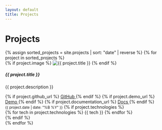 ```yaml
---
layout: default
title: Projects
---
```


<h1 class="mb-5">Projects</h1>

<div class="row">
    {% assign sorted_projects = site.projects | sort: "date" | reverse %}
    {% for project in sorted_projects %}
    <div class="col-md-6 mb-4">
        <div class="card h-100 project-card">
            {% if project.image %}
            <img src="{{ project.image | relative_url }}" class="card-img-top" alt="{{ project.title }}">
            {% endif %}
            <div class="card-body">
                <h5 class="card-title">{{ project.title }}</h5>
                <p class="card-text">{{ project.description }}</p>
                <div class="project-links">
                    {% if project.github_url %}
                    <a href="{{ project.github_url }}" class="btn btn-sm btn-outline-dark me-2">
                        <i class="fab fa-github"></i> GitHub
                    </a>
                    {% endif %}
                    {% if project.demo_url %}
                    <a href="{{ project.demo_url }}" class="btn btn-sm btn-outline-primary me-2">
                        <i class="fas fa-external-link-alt"></i> Demo
                    </a>
                    {% endif %}
                    {% if project.documentation_url %}
                    <a href="{{ project.documentation_url }}" class="btn btn-sm btn-outline-info">
                        <i class="fas fa-book"></i> Docs
                    </a>
                    {% endif %}
                </div>
            </div>
            <div class="card-footer text-muted">
                <small>{{ project.date | date: "%B %Y" }}</small>
                {% if project.technologies %}
                <div class="mt-2">
                    {% for tech in project.technologies %}
                    <span class="badge bg-secondary me-1">{{ tech }}</span>
                    {% endfor %}
                </div>
                {% endif %}
            </div>
        </div>
    </div>
    {% endfor %}
</div> 